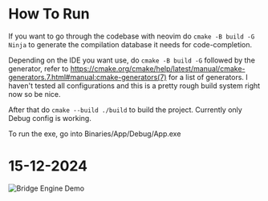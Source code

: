 # How To Run

If you want to go through the codebase with neovim do `cmake -B build -G Ninja` to generate the compilation database it needs for code-completion. 

Depending on the IDE you want use, do `cmake -B build -G` followed by the generator, refer to https://cmake.org/cmake/help/latest/manual/cmake-generators.7.html#manual:cmake-generators(7) for a list of generators. I haven't tested all configurations and this is a pretty rough build system right now so be nice. 

After that do `cmake --build ./build` to build the project. Currently only Debug config is working. 

To run the exe, go into Binaries/App/Debug/App.exe

# 15-12-2024
![Bridge Engine Demo](https://github.com/user-attachments/assets/a9237fb4-d383-40fe-be0d-1b4a799365bb)
